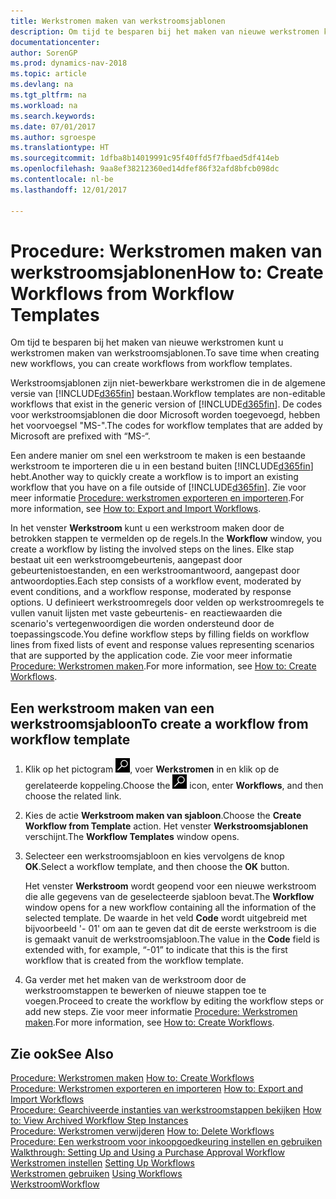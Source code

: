 ```yaml
---
title: Werkstromen maken van werkstroomsjablonen
description: Om tijd te besparen bij het maken van nieuwe werkstromen kunt u werkstromen maken van werkstroomsjablonen.
documentationcenter: 
author: SorenGP
ms.prod: dynamics-nav-2018
ms.topic: article
ms.devlang: na
ms.tgt_pltfrm: na
ms.workload: na
ms.search.keywords: 
ms.date: 07/01/2017
ms.author: sgroespe
ms.translationtype: HT
ms.sourcegitcommit: 1dfba8b14019991c95f40ffd5f7fbaed5df414eb
ms.openlocfilehash: 9aa8ef38212360ed14dfef86f32afd8bfcb098dc
ms.contentlocale: nl-be
ms.lasthandoff: 12/01/2017

---
```

# <a name="how-to-create-workflows-from-workflow-templates"></a><span data-ttu-id="d4402-103">Procedure: Werkstromen maken van werkstroomsjablonen</span><span class="sxs-lookup"><span data-stu-id="d4402-103">How to: Create Workflows from Workflow Templates</span></span>
<span data-ttu-id="d4402-104">Om tijd te besparen bij het maken van nieuwe werkstromen kunt u werkstromen maken van werkstroomsjablonen.</span><span class="sxs-lookup"><span data-stu-id="d4402-104">To save time when creating new workflows, you can create workflows from workflow templates.</span></span>  

 <span data-ttu-id="d4402-105">Werkstroomsjablonen zijn niet-bewerkbare werkstromen die in de algemene versie van [!INCLUDE[d365fin](includes/d365fin_md.md)] bestaan.</span><span class="sxs-lookup"><span data-stu-id="d4402-105">Workflow templates are non-editable workflows that exist in the generic version of [!INCLUDE[d365fin](includes/d365fin_md.md)].</span></span> <span data-ttu-id="d4402-106">De codes voor werkstroomsjablonen die door Microsoft worden toegevoegd, hebben het voorvoegsel "MS-".</span><span class="sxs-lookup"><span data-stu-id="d4402-106">The codes for workflow templates that are added by Microsoft are prefixed with “MS-“.</span></span>  

 <span data-ttu-id="d4402-107">Een andere manier om snel een werkstroom te maken is een bestaande werkstroom te importeren die u in een bestand buiten [!INCLUDE[d365fin](includes/d365fin_md.md)] hebt.</span><span class="sxs-lookup"><span data-stu-id="d4402-107">Another way to quickly create a workflow is to import an existing workflow that you have on a file outside of [!INCLUDE[d365fin](includes/d365fin_md.md)].</span></span> <span data-ttu-id="d4402-108">Zie voor meer informatie [Procedure: werkstromen exporteren en importeren](across-how-to-export-and-import-workflows.md).</span><span class="sxs-lookup"><span data-stu-id="d4402-108">For more information, see [How to: Export and Import Workflows](across-how-to-export-and-import-workflows.md).</span></span>  

<span data-ttu-id="d4402-109">In het venster **Werkstroom** kunt u een werkstroom maken door de betrokken stappen te vermelden op de regels.</span><span class="sxs-lookup"><span data-stu-id="d4402-109">In the **Workflow** window, you create a workflow by listing the involved steps on the lines.</span></span> <span data-ttu-id="d4402-110">Elke stap bestaat uit een werkstroomgebeurtenis, aangepast door gebeurtenistoestanden, en een werkstroomantwoord, aangepast door antwoordopties.</span><span class="sxs-lookup"><span data-stu-id="d4402-110">Each step consists of a workflow event, moderated by event conditions, and a workflow response, moderated by response options.</span></span> <span data-ttu-id="d4402-111">U definieert werkstroomregels door velden op werkstroomregels te vullen vanuit lijsten met vaste gebeurtenis- en reactiewaarden die scenario's vertegenwoordigen die worden ondersteund door de toepassingscode.</span><span class="sxs-lookup"><span data-stu-id="d4402-111">You define workflow steps by filling fields on workflow lines from fixed lists of event and response values representing scenarios that are supported by the application code.</span></span> <span data-ttu-id="d4402-112">Zie voor meer informatie [Procedure: Werkstromen maken](across-how-to-create-workflows.md).</span><span class="sxs-lookup"><span data-stu-id="d4402-112">For more information, see [How to: Create Workflows](across-how-to-create-workflows.md).</span></span>  

## <a name="to-create-a-workflow-from-workflow-template"></a><span data-ttu-id="d4402-113">Een werkstroom maken van een werkstroomsjabloon</span><span class="sxs-lookup"><span data-stu-id="d4402-113">To create a workflow from workflow template</span></span>  
1.  <span data-ttu-id="d4402-114">Klik op het pictogram ![Zoeken naar pagina of rapport](media/ui-search/search_small.png "pictogram Zoeken naar pagina of rapport"), voer **Werkstromen** in en klik op de gerelateerde koppeling.</span><span class="sxs-lookup"><span data-stu-id="d4402-114">Choose the ![Search for Page or Report](media/ui-search/search_small.png "Search for Page or Report icon") icon, enter **Workflows**, and then choose the related link.</span></span>  
2.  <span data-ttu-id="d4402-115">Kies de actie **Werkstroom maken van sjabloon**.</span><span class="sxs-lookup"><span data-stu-id="d4402-115">Choose the **Create Workflow from Template** action.</span></span> <span data-ttu-id="d4402-116">Het venster **Werkstroomsjablonen** verschijnt.</span><span class="sxs-lookup"><span data-stu-id="d4402-116">The **Workflow Templates** window opens.</span></span>  
3.  <span data-ttu-id="d4402-117">Selecteer een werkstroomsjabloon en kies vervolgens de knop **OK**.</span><span class="sxs-lookup"><span data-stu-id="d4402-117">Select a workflow template, and then choose the **OK** button.</span></span>  

     <span data-ttu-id="d4402-118">Het venster **Werkstroom** wordt geopend voor een nieuwe werkstroom die alle gegevens van de geselecteerde sjabloon bevat.</span><span class="sxs-lookup"><span data-stu-id="d4402-118">The **Workflow** window opens for a new workflow containing all the information of the selected template.</span></span> <span data-ttu-id="d4402-119">De waarde in het veld **Code** wordt uitgebreid met bijvoorbeeld '- 01' om aan te geven dat dit de eerste werkstroom is die is gemaakt vanuit de werkstroomsjabloon.</span><span class="sxs-lookup"><span data-stu-id="d4402-119">The value in the **Code** field is extended with, for example, “-01” to indicate that this is the first workflow that is created from the workflow template.</span></span>  
4.  <span data-ttu-id="d4402-120">Ga verder met het maken van de werkstroom door de werkstroomstappen te bewerken of nieuwe stappen toe te voegen.</span><span class="sxs-lookup"><span data-stu-id="d4402-120">Proceed to create the workflow by editing the workflow steps or add new steps.</span></span> <span data-ttu-id="d4402-121">Zie voor meer informatie [Procedure: Werkstromen maken](across-how-to-create-workflows.md).</span><span class="sxs-lookup"><span data-stu-id="d4402-121">For more information, see [How to: Create Workflows](across-how-to-create-workflows.md).</span></span>  

## <a name="see-also"></a><span data-ttu-id="d4402-122">Zie ook</span><span class="sxs-lookup"><span data-stu-id="d4402-122">See Also</span></span>  
 <span data-ttu-id="d4402-123">[Procedure: Werkstromen maken](across-how-to-create-workflows.md) </span><span class="sxs-lookup"><span data-stu-id="d4402-123">[How to: Create Workflows](across-how-to-create-workflows.md) </span></span>  
 <span data-ttu-id="d4402-124">[Procedure: Werkstromen exporteren en importeren](across-how-to-export-and-import-workflows.md) </span><span class="sxs-lookup"><span data-stu-id="d4402-124">[How to: Export and Import Workflows](across-how-to-export-and-import-workflows.md) </span></span>  
 <span data-ttu-id="d4402-125">[Procedure: Gearchiveerde instanties van werkstroomstappen bekijken](across-how-to-view-archived-workflow-step-instances.md) </span><span class="sxs-lookup"><span data-stu-id="d4402-125">[How to: View Archived Workflow Step Instances](across-how-to-view-archived-workflow-step-instances.md) </span></span>  
 <span data-ttu-id="d4402-126">[Procedure: Werkstromen verwijderen](across-how-to-delete-workflows.md) </span><span class="sxs-lookup"><span data-stu-id="d4402-126">[How to: Delete Workflows](across-how-to-delete-workflows.md) </span></span>  
 <span data-ttu-id="d4402-127">[Procedure: Een werkstroom voor inkoopgoedkeuring instellen en gebruiken](walkthrough-setting-up-and-using-a-purchase-approval-workflow.md) </span><span class="sxs-lookup"><span data-stu-id="d4402-127">[Walkthrough: Setting Up and Using a Purchase Approval Workflow](walkthrough-setting-up-and-using-a-purchase-approval-workflow.md) </span></span>  
 <span data-ttu-id="d4402-128">[Werkstromen instellen](across-set-up-workflows.md) </span><span class="sxs-lookup"><span data-stu-id="d4402-128">[Setting Up Workflows](across-set-up-workflows.md) </span></span>  
 <span data-ttu-id="d4402-129">[Werkstromen gebruiken](across-use-workflows.md) </span><span class="sxs-lookup"><span data-stu-id="d4402-129">[Using Workflows](across-use-workflows.md) </span></span>  
 [<span data-ttu-id="d4402-130">Werkstroom</span><span class="sxs-lookup"><span data-stu-id="d4402-130">Workflow</span></span>](across-workflow.md)   

